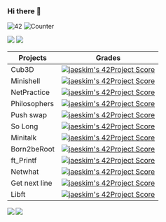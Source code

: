 ### Hi there 👋
![42](https://badgen.net/badge/Born2Code/abouhlel/blue?cache=86400&icon=https://meta.intra.42.fr/assets/42_logo-7dfc9110a5319a308863b96bda33cea995046d1731cebb735e41b16255106c12.svg)
![Counter](https://komarev.com/ghpvc/?username=libraab&color=blue)

<img src="http://baddel.fr:3000/api/stats/abouhlel/">
<img src="http://baddel.fr:3000/api/stats/abouhlel/">

|Projects|Grades|
|---	|---	|
|Cub3D|[![jaeskim's 42Project Score](http://baddel.fr:3000/api/project/abouhlel/cub3d)](https://github.com/JaeSeoKim/badge42)|
|Minishell|[![jaeskim's 42Project Score](http://baddel.fr:3000/api/project/abouhlel/minishell)](https://github.com/JaeSeoKim/badge42)|
|NetPractice|[![jaeskim's 42Project Score](http://baddel.fr:3000/api/project/abouhlel/NetPractice)](https://github.com/JaeSeoKim/badge42)|
|Philosophers|[![jaeskim's 42Project Score](http://baddel.fr:3000/api/project/abouhlel/Philosophers)](https://github.com/JaeSeoKim/badge42)|
|Push swap|[![jaeskim's 42Project Score](http://baddel.fr:3000/api/project/abouhlel/push_swap)](https://github.com/JaeSeoKim/badge42)|
|So Long|[![jaeskim's 42Project Score](http://baddel.fr:3000/api/project/abouhlel/so_long)](https://github.com/JaeSeoKim/badge42)|
|Minitalk|[![jaeskim's 42Project Score](http://baddel.fr:3000/api/project/abouhlel/minitalk)](https://github.com/JaeSeoKim/badge42)|
|Born2beRoot|[![jaeskim's 42Project Score](http://baddel.fr:3000/api/project/abouhlel/Born2beroot)](https://github.com/JaeSeoKim/badge42)|
|ft_Printf|[![jaeskim's 42Project Score](http://baddel.fr:3000/api/project/abouhlel/ft_printf)](https://github.com/JaeSeoKim/badge42)|
|Netwhat|[![jaeskim's 42Project Score](http://baddel.fr:3000/api/project/abouhlel/netwhat)](https://github.com/JaeSeoKim/badge42)|
|Get next line|[![jaeskim's 42Project Score](http://baddel.fr:3000/api/project/abouhlel/get_next_line)](https://github.com/JaeSeoKim/badge42)|
|Libft|[![jaeskim's 42Project Score](http://baddel.fr:3000/api/project/abouhlel/Libft)](https://github.com/JaeSeoKim/badge42)|

<img align="left" src="https://github-readme-stats-eight-virid.vercel.app/api?username=libraab&count_private=true&theme=calm&show_icons=true"/>
<img align="center" src="https://github-readme-stats-eight-virid.vercel.app/api/top-langs/?username=libraab&layout=compact&count_private=false&theme=calm&show_icons=true"/>
